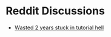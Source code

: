 # Reddit Discussions

- [Wasted 2 years stuck in tutorial hell](https://www.reddit.com/r/learnprogramming/comments/knuy19/wasted_2_years_stuck_in_tutorial_hell/)
